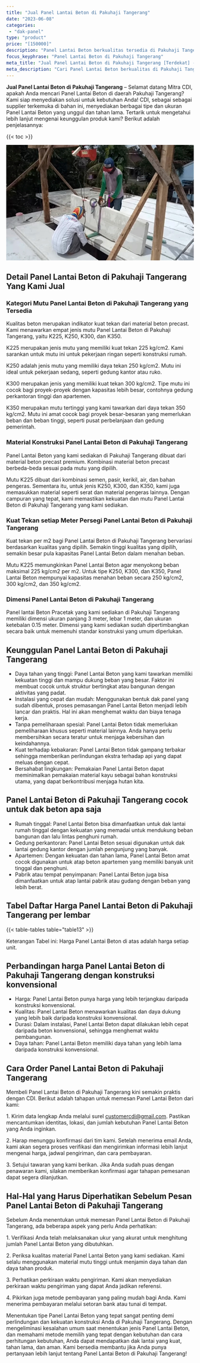 ```yaml
---
title: "Jual Panel Lantai Beton di Pakuhaji Tangerang"
date: "2023-06-08"
categories:
 - "dak-panel"
type: "product"
price: "[150000]"
description: "Panel Lantai Beton berkualitas tersedia di Pakuhaji Tangerang. Panel Lantai Beton dirancang untuk kebutuhan konstruksi modern dengan performa andalan. Dapatkan info lengkap."
focus_keyphrase: "Panel Lantai Beton di Pakuhaji Tangerang"
meta_title: "Jual Panel Lantai Beton di Pakuhaji Tangerang [Terdekat] - CDI"
meta_description: "Cari Panel Lantai Beton berkualitas di Pakuhaji Tangerang?. Kami menyediakan Panel Lantai Beton premium untuk proyek konstruksi. Harga terbaik hanya di sini."
---
```


**Jual Panel Lantai Beton di Pakuhaji Tangerang** – Selamat datang Mitra CDI, apakah Anda mencari Panel Lantai Beton di daerah Pakuhaji Tangerang? Kami siap menyediakan solusi untuk kebutuhan Anda! CDI, sebagai sebagai supplier terkemuka di bahan ini, menyediakan berbagai tipe dan ukuran Panel Lantai Beton yang unggul dan tahan lama. Tertarik untuk mengetahui lebih lanjut mengenai keunggulan produk kami? Berikut adalah penjelasannya:

{{< toc >}}

![Jual Panel Lantai Beton di Pakuhaji Tangerang](/images/dak-panel/dak-panel-10.jpg)

## Detail Panel Lantai Beton di Pakuhaji Tangerang Yang Kami Jual

### Kategori Mutu Panel Lantai Beton di Pakuhaji Tangerang yang Tersedia

Kualitas beton merupakan indikator kuat tekan dari material beton precast. Kami menawarkan empat jenis mutu Panel Lantai Beton di Pakuhaji Tangerang, yaitu K225, K250, K300, dan K350.

K225 merupakan jenis mutu yang memiliki kuat tekan 225 kg/cm2. Kami sarankan untuk mutu ini untuk pekerjaan ringan seperti konstruksi rumah.

K250 adalah jenis mutu yang memiliki daya tekan 250 kg/cm2. Mutu ini ideal untuk pekerjaan sedang, seperti gedung kantor atau ruko.

K300 merupakan jenis yang memiliki kuat tekan 300 kg/cm2. Tipe mutu ini cocok bagi proyek-proyek dengan kapasitas lebih besar, contohnya gedung perkantoran tinggi dan apartemen.

K350 merupakan mutu tertinggi yang kami tawarkan dari daya tekan 350 kg/cm2. Mutu ini amat cocok bagi proyek besar-besaran yang memerlukan beban dan beban tinggi, seperti pusat perbelanjaan dan gedung pemerintah.

### Material Konstruksi Panel Lantai Beton di Pakuhaji Tangerang

Panel Lantai Beton yang kami sediakan di Pakuhaji Tangerang dibuat dari material beton precast premium. Kombinasi material beton precast berbeda-beda sesuai pada mutu yang dipilih.

Mutu K225 dibuat dari kombinasi semen, pasir, kerikil, air, dan bahan pengeras. Sementara itu, untuk jenis K250, K300, dan K350, kami juga memasukkan material seperti serat dan material pengeras lainnya. Dengan campuran yang tepat, kami memastikan kekuatan dan mutu Panel Lantai Beton di Pakuhaji Tangerang yang kami sediakan.

### Kuat Tekan setiap Meter Persegi Panel Lantai Beton di Pakuhaji Tangerang

Kuat tekan per m2 bagi Panel Lantai Beton di Pakuhaji Tangerang bervariasi berdasarkan kualitas yang dipilih. Semakin tinggi kualitas yang dipilih, semakin besar pula kapasitas Panel Lantai Beton dalam menahan beban.

Mutu K225 memungkinkan Panel Lantai Beton agar menyokong beban maksimal 225 kg/cm2 per m2. Untuk tipe K250, K300, dan K350, Panel Lantai Beton mempunyai kapasitas menahan beban secara 250 kg/cm2, 300 kg/cm2, dan 350 kg/cm2.

### Dimensi Panel Lantai Beton di Pakuhaji Tangerang

Panel lantai Beton Pracetak yang kami sediakan di Pakuhaji Tangerang memiliki dimensi ukuran panjang 3 meter, lebar 1 meter, dan ukuran ketebalan 0.15 meter. Dimensi yang kami sediakan sudah dipertimbangkan secara baik untuk memenuhi standar konstruksi yang umum diperlukan.

## Keunggulan Panel Lantai Beton di Pakuhaji Tangerang

*   Daya tahan yang tinggi: Panel Lantai Beton yang kami tawarkan memiliki kekuatan tinggi dan mampu dukung beban yang besar. Faktor ini membuat cocok untuk struktur bertingkat atau bangunan dengan aktivitas yang padat.
*   Instalasi yang cepat dan mudah: Menggunakan bentuk dak panel yang sudah dibentuk, proses pemasangan Panel Lantai Beton menjadi lebih lancar dan praktis. Hal ini akan menghemat waktu dan biaya tenaga kerja.
*   Tanpa pemeliharaan spesial: Panel Lantai Beton tidak memerlukan pemeliharaan khusus seperti material lainnya. Anda hanya perlu membersihkan secara teratur untuk menjaga kebersihan dan keindahannya.
*   Kuat terhadap kebakaran: Panel Lantai Beton tidak gampang terbakar sehingga memberikan perlindungan ekstra terhadap api yang dapat meluas dengan cepat.
*   Bersahabat lingkungan: Pemakaian Panel Lantai Beton dapat meminimalkan pemakaian material kayu sebagai bahan konstruksi utama, yang dapat berkontribusi menjaga hutan kita.

## Panel Lantai Beton di Pakuhaji Tangerang cocok untuk dak beton apa saja

*   Rumah tinggal: Panel Lantai Beton bisa dimanfaatkan untuk dak lantai rumah tinggal dengan kekuatan yang memadai untuk mendukung beban bangunan dan lalu lintas penghuni rumah.
*   Gedung perkantoran: Panel Lantai Beton sesuai digunakan untuk dak lantai gedung kantor dengan jumlah pengunjung yang banyak.
*   Apartemen: Dengan kekuatan dan tahan lama, Panel Lantai Beton amat cocok digunakan untuk atap beton apartemen yang memiliki banyak unit tinggal dan penghuni.
*   Pabrik atau tempat penyimpanan: Panel Lantai Beton juga bisa dimanfaatkan untuk atap lantai pabrik atau gudang dengan beban yang lebih berat.

## Tabel Daftar Harga Panel Lantai Beton di Pakuhaji Tangerang per lembar

{{< table-tables table="table13" >}}

Keterangan Tabel ini: Harga Panel Lantai Beton di atas adalah harga setiap unit.

## Perbandingan harga Panel Lantai Beton di Pakuhaji Tangerang dengan konstruksi konvensional

*   Harga: Panel Lantai Beton punya harga yang lebih terjangkau daripada konstruksi konvensional.
*   Kualitas: Panel Lantai Beton menawarkan kualitas dan daya dukung yang lebih baik daripada konstruksi konvensional.
*   Durasi: Dalam instalasi, Panel Lantai Beton dapat dilakukan lebih cepat daripada beton konvensional, sehingga menghemat waktu pembangunan.
*   Daya tahan: Panel Lantai Beton memiliki daya tahan yang lebih lama daripada konstruksi konvensional.

## Cara Order Panel Lantai Beton di Pakuhaji Tangerang

Membeli Panel Lantai Beton di Pakuhaji Tangerang kini semakin praktis dengan CDI. Berikut adalah tahapan untuk memesan Panel Lantai Beton dari kami:

1\.  Kirim data lengkap Anda melalui surel customercdi@gmail.com. Pastikan mencantumkan identitas, lokasi, dan jumlah kebutuhan Panel Lantai Beton yang Anda inginkan.

2\.  Harap menunggu konfirmasi dari tim kami. Setelah menerima email Anda, kami akan segera proses verifikasi dan mengirimkan informasi lebih lanjut mengenai harga, jadwal pengiriman, dan cara pembayaran.

3\.  Setujui tawaran yang kami berikan. Jika Anda sudah puas dengan penawaran kami, silakan memberikan konfirmasi agar tahapan pemesanan dapat segera dilanjutkan.

## Hal-Hal yang Harus Diperhatikan Sebelum Pesan Panel Lantai Beton di Pakuhaji Tangerang

Sebelum Anda menentukan untuk memesan Panel Lantai Beton di Pakuhaji Tangerang, ada beberapa aspek yang perlu Anda perhatikan:

1\.  Verifikasi Anda telah melaksanakan ukur yang akurat untuk menghitung jumlah Panel Lantai Beton yang dibutuhkan.

2\.  Periksa kualitas material Panel Lantai Beton yang kami sediakan. Kami selalu menggunakan material mutu tinggi untuk menjamin daya tahan dan daya tahan produk.

3\.  Perhatikan perkiraan waktu pengiriman. Kami akan menyediakan perkiraan waktu pengiriman yang dapat Anda jadikan referensi.

4\.  Pikirkan juga metode pembayaran yang paling mudah bagi Anda. Kami menerima pembayaran melalui setoran bank atau tunai di tempat.

Menentukan tipe Panel Lantai Beton yang tepat sangat penting demi perlindungan dan kekuatan konstruksi Anda di Pakuhaji Tangerang. Dengan mengeliminasi kesalahan umum saat menentukan jenis Panel Lantai Beton, dan memahami metode memilih yang tepat dengan kebutuhan dan cara perhitungan kebutuhan, Anda dapat mendapatkan dak lantai yang kuat, tahan lama, dan aman. Kami bersedia membantu jika Anda punya pertanyaan lebih lanjut tentang Panel Lantai Beton di Pakuhaji Tangerang!